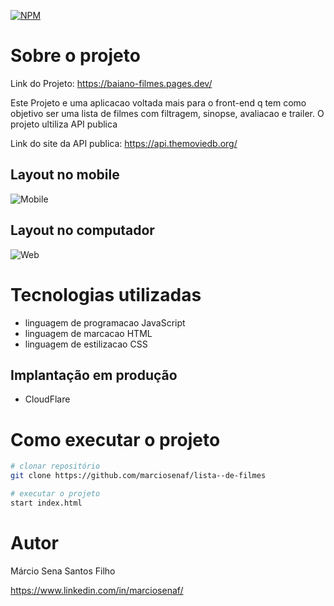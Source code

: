 [![NPM](https://img.shields.io/npm/l/react)](https://github.com/marciosenaf/lista--de-filmes/blob/main/LICENSE) 

# Sobre o projeto

Link do Projeto: https://baiano-filmes.pages.dev/

Este Projeto e uma aplicacao voltada mais para o front-end q tem como objetivo ser uma lista de filmes com filtragem, sinopse, avaliacao e trailer. O projeto ultiliza API publica

Link do site da API publica: https://api.themoviedb.org/

## Layout no mobile
![Mobile ](https://github.com/marciosenaf/lista--de-filmes/blob/main/img/mobile.readme.png)

## Layout no computador
![Web](https://github.com/marciosenaf/lista--de-filmes/blob/main/img/computer.readme.png)

# Tecnologias utilizadas

- linguagem de programacao JavaScript
- linguagem de marcacao HTML
- linguagem de estilizacao CSS

## Implantação em produção
- CloudFlare

# Como executar o projeto

```bash
# clonar repositório
git clone https://github.com/marciosenaf/lista--de-filmes

# executar o projeto
start index.html
```

# Autor

Márcio Sena Santos Filho

https://www.linkedin.com/in/marciosenaf/
